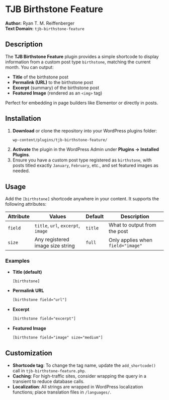 # TJB Birthstone Feature

**Author:** Ryan T. M. Reiffenberger  
**Text Domain:** `tjb-birthstone-feature`

## Description

The **TJB Birthstone Feature** plugin provides a simple shortcode to display information from a custom post type `birthstone`, matching the current month. You can output:

- **Title** of the birthstone post
- **Permalink (URL)** to the birthstone post
- **Excerpt** (summary) of the birthstone post
- **Featured Image** (rendered as an `<img>` tag)

Perfect for embedding in page builders like Elementor or directly in posts.

## Installation

1. **Download** or clone the repository into your WordPress plugins folder:
   ```bash
   wp-content/plugins/tjb-birthstone-feature/
   ```
2. **Activate** the plugin in the WordPress Admin under **Plugins → Installed Plugins**.
3. Ensure you have a custom post type registered as `birthstone`, with posts titled exactly `January`, `February`, etc., and set featured images as needed.

## Usage

Add the `[birthstone]` shortcode anywhere in your content. It supports the following attributes:

| Attribute | Values                             | Default | Description                                    |
|-----------|------------------------------------|---------|------------------------------------------------|
| `field`   | `title`, `url`, `excerpt`, `image` | `title` | What to output from the post                   |
| `size`    | Any registered image size string   | `full`  | Only applies when `field="image"`            |

### Examples

- **Title (default)**
  ```html
  [birthstone]
  ```

- **Permalink URL**
  ```html
  [birthstone field="url"]
  ```

- **Excerpt**
  ```html
  [birthstone field="excerpt"]
  ```

- **Featured Image**
  ```html
  [birthstone field="image" size="medium"]
  ```

## Customization

- **Shortcode tag**: To change the tag name, update the `add_shortcode()` call in `tjb-birthstone-feature.php`.
- **Caching**: For high-traffic sites, consider wrapping the query in a transient to reduce database calls.
- **Localization**: All strings are wrapped in WordPress localization functions; place translation files in `/languages/`.